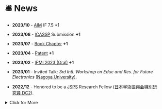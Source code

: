 # 🛎 News

- **2023/10** - [AIM](https://www.sciencedirect.com/journal/artificial-intelligence-in-medicine) IF 7.5 **+1**
- **2023/08** - [ICASSP](https://2024.ieeeicassp.org/) Submission **+1**
- **2023/07** - [Book Chapter](https://scholar.google.com/citations?view_op=view_citation&hl=zh-CN&user=4FcW7SQAAAAJ&citation_for_view=4FcW7SQAAAAJ:_FxGoFyzp5QC) **+1** 
- **2023/04** - [Patent](https://kns.cnki.net/) **+1**
- **2023/02** - [IPMI 2023 (Oral)](https://www.ipmi2023.org/en/) **+1**
- **2023/01** - Invited Talk: *3rd Intl. Workshop on Educ and Res. for Future Electronics* ([Nagoya University](https://en.nagoya-u.ac.jp/)).

- **2022/12** - Honored to be a [JSPS](https://www.jsps.go.jp/english/) Research Fellow ([日本学術振興会特別研究員 DC2](https://www.jsps.go.jp/english/e-pd/index.html)).  



<details>
<summary>Click for More</summary>
<ul>
 
<li> 
 <i><strong>2022.10</strong></i>: One paper is accepted by MedNeurIPS,  <a href="https://sites.google.com/view/med-neurips-2022/home" target=" _blank">NeurIPS 2022 Workshop!</a> 
</li>
 
<li> 
 <i><strong>2022.09</strong></i>: We have given an oral presentation at <a href="https://sites.google.com/view/mlmi2022/program-and-registration?authuser=0" target=" _blank">MICCAI 2022 Workshop</a> about <a href="https://arxiv.org/abs/2208.03008" target=" _blank"> radiograph super-resolution </a>! 
</li>
 
<li> 
 <i><strong>2022.08</strong></i>: I released the <a href="https://github.com/yongsongH/AIDSRGAN-MICCAI2022" target=" _blank">AID-SRGAN training code</a>! 
</li>
 
 <li> 
 <i><strong>2022.08</strong></i>: Our paper accepted for publication in the <a href="https://conferences.miccai.org/2022/en/" target=" _blank"> MICCAI 2022 Workshop</a>!  
</li>
 
 <li> 
 <i><strong>2021.11</strong></i>: We have given an oral presentation at <a href="https://www.pricai.org/2021/program/program" target=" _blank">PRICAI 2021</a> about <a href="https://link.springer.com/chapter/10.1007/978-3-030-89363-7_35" target=" _blank">infrared images super-resolution </a>! ⚡ 
</li>

</ul>
</details>
